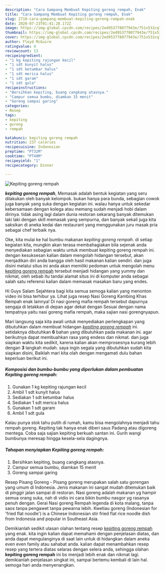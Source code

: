 ```yaml
---
description: "Cara Gampang Membuat Kepiting goreng rempah, Enak"
title: "Cara Gampang Membuat Kepiting goreng rempah, Enak"
slug: 2710-cara-gampang-membuat-kepiting-goreng-rempah-enak
date: 2020-07-23T01:41:28.172Z
image: https://img-global.cpcdn.com/recipes/2ed953778077943e/751x532cq70/kepiting-goreng-rempah-foto-resep-utama.jpg
thumbnail: https://img-global.cpcdn.com/recipes/2ed953778077943e/751x532cq70/kepiting-goreng-rempah-foto-resep-utama.jpg
cover: https://img-global.cpcdn.com/recipes/2ed953778077943e/751x532cq70/kepiting-goreng-rempah-foto-resep-utama.jpg
author: Floyd McGuire
ratingvalue: 4
reviewcount: 13
recipeingredient:
- "1 kg kepiting rajungan kecil"
- "1 sdt kunyit halus"
- "1 sdt ketumbar halus"
- "1 sdt merica halus"
- "1 sdt garam"
- "1 sdt gula"
recipeinstructions:
- "Bersihkan kepiting, buang cangkang atasnya."
- "Campur semua bumbu, diamkan 15 menit"
- "Goreng sampai garing"
categories:
- Resep
tags:
- kepiting
- goreng
- rempah

katakunci: kepiting goreng rempah 
nutrition: 237 calories
recipecuisine: Indonesian
preptime: "PT32M"
cooktime: "PT49M"
recipeyield: "1"
recipecategory: Dinner

---
```



![Kepiting goreng rempah](https://img-global.cpcdn.com/recipes/2ed953778077943e/751x532cq70/kepiting-goreng-rempah-foto-resep-utama.jpg)

<b><i>kepiting goreng rempah</i></b>, Memasak adalah bentuk kegiatan yang seru dilakukan oleh banyak kelompok. bukan hanya para bunda, sebagian cowok juga banyak yang suka dengan kegiatan ini. walau hanya untuk sekedar kebersamaan dengan kolega atau memang sudah menjadi hobi dalam dirinya. tidak asing lagi dalam dunia restoran sekarang banyak ditemukan laki laki dengan skill memasak yang sempurna, dan banyak sekali juga kita saksikan di aneka kedai dan restaurant yang menggunakan juru masak pria sebagai chef terbaik nya.

Oke, kita mulai ke hal bumbu makanan <i>kepiting goreng rempah</i>. di setiap kegiatan kita, mungkin akan terasa membahagiakan bila sejenak anda menyediakan sebagian waktu untuk membuat kepiting goreng rempah ini. dengan kesuksesan kalian dalam mengolah hidangan tersebut, akan menjadikan diri anda bangga oleh hasil makanan kalian sendiri. dan juga disini melalui situs ini anda akan memiliki pedoman untuk mengolah menu <u>kepiting goreng rempah</u> tersebut menjadi hidangan yang yummy dan nikmat, oleh sebab itu tandai alamat situs ini di komputer anda sebagai salah satu referensi kalian dalam memasak masakan baru yang endes.

Hi Guys Salam Sejahtera bagi kita semua semoga kalian yang menonton video ini bisa terhibur ya. Lihat juga resep Nasi Goreng Kambing Khas Rempah enak lainnya! Di nasi goreng mafia rempah tersebut dapurnya sengaja di letakkan di depan agar dekat dengan Sesuai dengan nama tempatnya yaitu nasi goreng mafia rempah, maka sajian nasi gorengnyapun.


Mari langsung saja kita awali untuk menyediakan perlengkapan yang dibutuhkan dalam membuat hidangan <u><i>kepiting goreng rempah</i></u> ini. setidaknya dibutuhkan <b>6</b> bahan yang dibutuhkan pada makanan ini. agar berikutnya dapat membuahkan rasa yang endess dan nikmat. dan juga siapkan waktu kita sedikit, karena kalian akan memprosesnya kurang lebih dengan <b>3</b> langkah mudah. saya ingin segala yang dibutuhkan sudah kita siapkan disini, Baiklah mari kita olah dengan mengamati dulu bahan keperluan berikut ini.

<!--inarticleads1-->

##### Komposisi dan bumbu-bumbu yang diperlukan dalam pembuatan Kepiting goreng rempah:

1. Gunakan 1 kg kepiting rajungan kecil
1. Ambil 1 sdt kunyit halus
1. Sediakan 1 sdt ketumbar halus
1. Sediakan 1 sdt merica halus
1. Gunakan 1 sdt garam
1. Ambil 1 sdt gula


Kalau punya stok tahu putih di rumah, kamu bisa mengolahnya menjadi tahu rempah goreng. Kepiting tak hanya enak diberi saus Padang atau digoreng mentega. Coba saja sajian kepiting berkuah santan ini. Gurih wangi bumbunya meresap hingga kesela-sela dagingnya. 

<!--inarticleads2-->

##### Tahapan menyiapkan Kepiting goreng rempah:

1. Bersihkan kepiting, buang cangkang atasnya.
1. Campur semua bumbu, diamkan 15 menit
1. Goreng sampai garing


Resep Pisang Goreng - Pisang goreng merupakan salah satu gorengan yang umum di Indonesia. Jenis makanan ini sangat mudah ditemukan baik di pinggir jalan sampai di restoran. Nasi goreng adalah makanan yg hampir semua orang suka, nah di vidio ini cara bikin bumbu nasgor yg rasanya penuh dengan. Gerai Nasi goreng Rempah legenda di kota malang, tanpa saos tanpa pengawet tanpa pewarna lebih. Kwetiau goreng (Indonesian for &#39;fried flat noodle&#39;) is a Chinese Indonesian stir fried flat rice noodle dish from Indonesia and popular in Southeast Asia. 

Demikianlah sedikit ulasan olahan tentang resep <u>kepiting goreng rempah</u> yang enak. kita ingin kalian dapat memahami dengan penjelasan diatas, dan anda dapat mengulanginya di saat lain untuk di hidangkan dalam aneka even even family atau sahabat anda. kalian dapat menambahkan resep resep yang tertera diatas selaras dengan selera anda, sehingga olahan <b>kepiting goreng rempah</b> ini bs menjadi lebih enak dan nikmat lagi. demikianlah penjelasan singkat ini, sampai bertemu kembali di lain hal. semoga hari anda menyenangkan.

